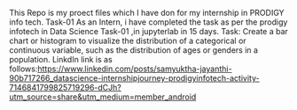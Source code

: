 This Repo is my proect files which I have don for my internship in PRODIGY info tech.
Task-01 As an Intern, i have completed the task as per the prodigy infotech in Data Science Task-01 ,in jupyterlab in 15 days. Task: Create a bar chart or histogram to visualize the distribution of a categorical or continuous variable, such as the distribution of ages or genders in a population.
LinkdIn link is as follows:https://www.linkedin.com/posts/samyuktha-jayanthi-90b717266_datascience-internshipjourney-prodigyinfotech-activity-7146841799825719296-dCJh?utm_source=share&utm_medium=member_android

